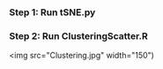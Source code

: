 
### Step 1: Run tSNE.py 

### Step 2: Run ClusteringScatter.R 

<img src="Clustering.jpg" width="150")
